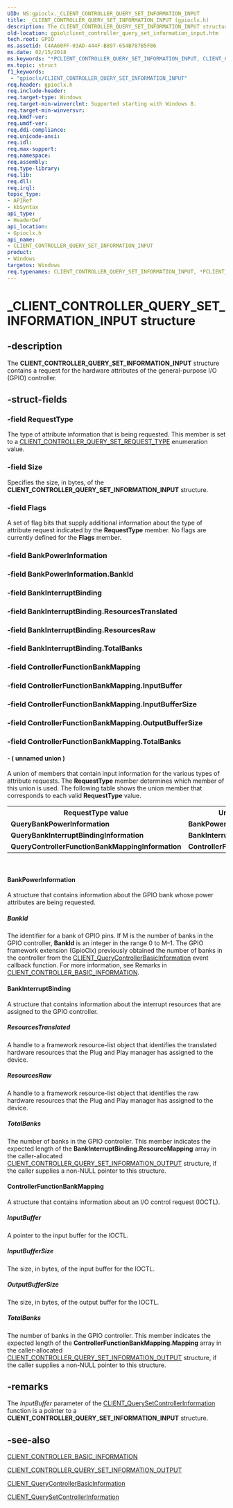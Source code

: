 ```yaml
---
UID: NS:gpioclx._CLIENT_CONTROLLER_QUERY_SET_INFORMATION_INPUT
title: _CLIENT_CONTROLLER_QUERY_SET_INFORMATION_INPUT (gpioclx.h)
description: The CLIENT_CONTROLLER_QUERY_SET_INFORMATION_INPUT structure contains a request for the hardware attributes of the general-purpose I/O (GPIO) controller.
old-location: gpio\client_controller_query_set_information_input.htm
tech.root: GPIO
ms.assetid: C4AA60FF-03AD-444F-B897-654B787B5F86
ms.date: 02/15/2018
ms.keywords: "*PCLIENT_CONTROLLER_QUERY_SET_INFORMATION_INPUT, CLIENT_CONTROLLER_QUERY_SET_INFORMATION_INPUT, CLIENT_CONTROLLER_QUERY_SET_INFORMATION_INPUT structure [Parallel Ports], GPIO.client_controller_query_set_information_input, PCLIENT_CONTROLLER_QUERY_SET_INFORMATION_INPUT, PCLIENT_CONTROLLER_QUERY_SET_INFORMATION_INPUT structure pointer [Parallel Ports], _CLIENT_CONTROLLER_QUERY_SET_INFORMATION_INPUT, gpioclx/CLIENT_CONTROLLER_QUERY_SET_INFORMATION_INPUT, gpioclx/PCLIENT_CONTROLLER_QUERY_SET_INFORMATION_INPUT"
ms.topic: struct
f1_keywords:
 - "gpioclx/CLIENT_CONTROLLER_QUERY_SET_INFORMATION_INPUT"
req.header: gpioclx.h
req.include-header: 
req.target-type: Windows
req.target-min-winverclnt: Supported starting with Windows 8.
req.target-min-winversvr: 
req.kmdf-ver: 
req.umdf-ver: 
req.ddi-compliance: 
req.unicode-ansi: 
req.idl: 
req.max-support: 
req.namespace: 
req.assembly: 
req.type-library: 
req.lib: 
req.dll: 
req.irql: 
topic_type:
- APIRef
- kbSyntax
api_type:
- HeaderDef
api_location:
- Gpioclx.h
api_name:
- CLIENT_CONTROLLER_QUERY_SET_INFORMATION_INPUT
product:
- Windows
targetos: Windows
req.typenames: CLIENT_CONTROLLER_QUERY_SET_INFORMATION_INPUT, *PCLIENT_CONTROLLER_QUERY_SET_INFORMATION_INPUT
---
```


# _CLIENT_CONTROLLER_QUERY_SET_INFORMATION_INPUT structure


## -description


The <b>CLIENT_CONTROLLER_QUERY_SET_INFORMATION_INPUT</b> structure contains a request for the hardware attributes of the general-purpose I/O (GPIO) controller.


## -struct-fields




### -field RequestType

The type of attribute information that is being requested. This member is set to a <a href="https://docs.microsoft.com/windows-hardware/drivers/ddi/content/gpioclx/ne-gpioclx-_client_controller_query_set_request_type">CLIENT_CONTROLLER_QUERY_SET_REQUEST_TYPE</a> enumeration value.


### -field Size

Specifies the size, in bytes, of the <b>CLIENT_CONTROLLER_QUERY_SET_INFORMATION_INPUT</b> structure.


### -field Flags

A set of flag bits that supply additional information about the type of attribute request indicated by the <b>RequestType</b> member. No flags are currently defined for the <b>Flags</b> member.


### -field BankPowerInformation

 


### -field BankPowerInformation.BankId

 


### -field BankInterruptBinding

 


### -field BankInterruptBinding.ResourcesTranslated

 


### -field BankInterruptBinding.ResourcesRaw

 


### -field BankInterruptBinding.TotalBanks

 


### -field ControllerFunctionBankMapping

 


### -field ControllerFunctionBankMapping.InputBuffer

 


### -field ControllerFunctionBankMapping.InputBufferSize

 


### -field ControllerFunctionBankMapping.OutputBufferSize

 


### -field ControllerFunctionBankMapping.TotalBanks

 




#### - ( unnamed union )

A union of members that contain input information for the various types of attribute requests. The <b>RequestType</b> member determines which member of this union is used. The following table shows the union member that corresponds to each valid <b>RequestType</b> value.

<table>
<tr>
<th><b>RequestType</b> value</th>
<th>Union member</th>
</tr>
<tr>
<td><b>QueryBankPowerInformation</b></td>
<td><b>BankPowerInformation</b></td>
</tr>
<tr>
<td><b>QueryBankInterruptBindingInformation</b></td>
<td><b>BankInterruptBinding</b></td>
</tr>
<tr>
<td><b>QueryControllerFunctionBankMappingInformation</b></td>
<td><b>ControllerFunctionBankMapping</b></td>
</tr>
</table>
 



#### BankPowerInformation

A structure that contains information about the GPIO bank whose power attributes are being requested.



##### BankId

The identifier for a bank of GPIO pins. If M is the number of banks in the GPIO controller, <b>BankId</b> is an integer in the range 0 to M–1. The GPIO framework extension (GpioClx) previously obtained the number of banks in the controller from the <a href="https://docs.microsoft.com/windows-hardware/drivers/ddi/content/gpioclx/nc-gpioclx-gpio_client_query_controller_basic_information">CLIENT_QueryControllerBasicInformation</a> event callback function. For more information, see Remarks in <a href="https://docs.microsoft.com/windows-hardware/drivers/ddi/content/gpioclx/ns-gpioclx-_client_controller_basic_information">CLIENT_CONTROLLER_BASIC_INFORMATION</a>.



#### BankInterruptBinding

A structure that contains information about the interrupt resources that are assigned to the GPIO controller.



##### ResourcesTranslated

A handle to a framework resource-list object that identifies the translated hardware resources that the Plug and Play manager has assigned to the device.



##### ResourcesRaw

A handle to a framework resource-list object that identifies the raw hardware resources that the Plug and Play manager has assigned to the device.



##### TotalBanks

The number of banks in the GPIO controller. This member indicates the expected length of the <b>BankInterruptBinding.ResourceMapping</b> array in the caller-allocated <a href="https://docs.microsoft.com/windows-hardware/drivers/ddi/content/gpioclx/ns-gpioclx-_client_controller_query_set_information_output">CLIENT_CONTROLLER_QUERY_SET_INFORMATION_OUTPUT</a> structure, if the caller supplies a non-NULL pointer to this structure.



#### ControllerFunctionBankMapping

A structure that contains information about an I/O control request (IOCTL).



##### InputBuffer

A pointer to the input buffer for the IOCTL.



##### InputBufferSize

The size, in bytes, of the input buffer for the IOCTL.



##### OutputBufferSize

The size, in bytes, of the output buffer for the IOCTL.



##### TotalBanks

The number of banks in the GPIO controller. This member indicates the expected length of the <b>ControllerFunctionBankMapping.Mapping</b> array in the caller-allocated <a href="https://docs.microsoft.com/windows-hardware/drivers/ddi/content/gpioclx/ns-gpioclx-_client_controller_query_set_information_output">CLIENT_CONTROLLER_QUERY_SET_INFORMATION_OUTPUT</a> structure, if the caller supplies a non-NULL pointer to this structure.


## -remarks



The <i>InputBuffer</i> parameter of the <a href="https://docs.microsoft.com/windows-hardware/drivers/ddi/content/gpioclx/nc-gpioclx-gpio_client_query_set_controller_information">CLIENT_QuerySetControllerInformation</a> function is a pointer to a <b>CLIENT_CONTROLLER_QUERY_SET_INFORMATION_INPUT</b> structure.




## -see-also




<a href="https://docs.microsoft.com/windows-hardware/drivers/ddi/content/gpioclx/ns-gpioclx-_client_controller_basic_information">CLIENT_CONTROLLER_BASIC_INFORMATION</a>



<a href="https://docs.microsoft.com/windows-hardware/drivers/ddi/content/gpioclx/ns-gpioclx-_client_controller_query_set_information_output">CLIENT_CONTROLLER_QUERY_SET_INFORMATION_OUTPUT</a>



<a href="https://docs.microsoft.com/windows-hardware/drivers/ddi/content/gpioclx/nc-gpioclx-gpio_client_query_controller_basic_information">CLIENT_QueryControllerBasicInformation</a>



<a href="https://docs.microsoft.com/windows-hardware/drivers/ddi/content/gpioclx/nc-gpioclx-gpio_client_query_set_controller_information">CLIENT_QuerySetControllerInformation</a>
 

 

